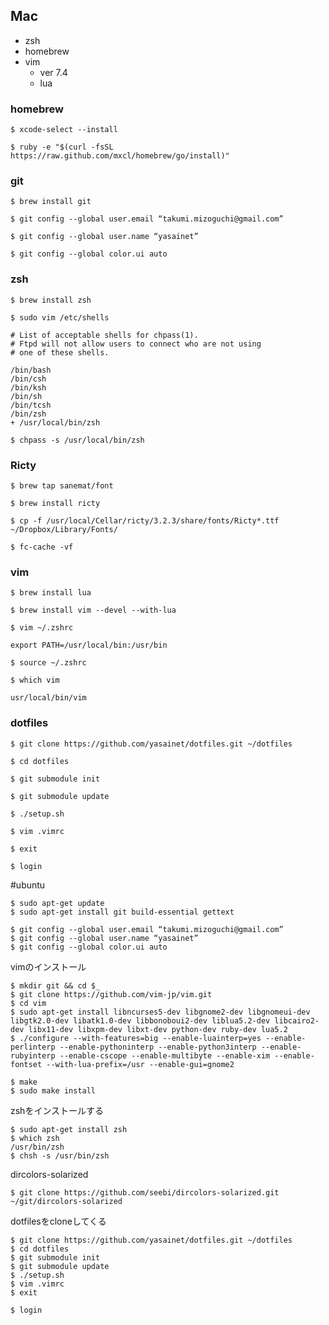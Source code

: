 ## Mac 

* zsh
* homebrew
* vim
  * ver 7.4
  * lua

### homebrew

`$ xcode-select --install`

`$ ruby -e "$(curl -fsSL https://raw.github.com/mxcl/homebrew/go/install)"`

### git
`$ brew install git`

`$ git config --global user.email “takumi.mizoguchi@gmail.com”`

`$ git config --global user.name “yasainet”`

`$ git config --global color.ui auto`


### zsh

`$ brew install zsh`

`$ sudo vim /etc/shells`
```
# List of acceptable shells for chpass(1).
# Ftpd will not allow users to connect who are not using
# one of these shells.

/bin/bash
/bin/csh
/bin/ksh
/bin/sh
/bin/tcsh
/bin/zsh
+ /usr/local/bin/zsh
```

`$ chpass -s /usr/local/bin/zsh`

### Ricty
`$ brew tap sanemat/font`

`$ brew install ricty`

`$ cp -f /usr/local/Cellar/ricty/3.2.3/share/fonts/Ricty*.ttf ~/Dropbox/Library/Fonts/`

`$ fc-cache -vf`

### vim
`$ brew install lua`

`$ brew install vim --devel --with-lua`

`$ vim ~/.zshrc`
```
export PATH=/usr/local/bin:/usr/bin
```

`$ source ~/.zshrc`

`$ which vim`
```
usr/local/bin/vim
```

### dotfiles
`$ git clone https://github.com/yasainet/dotfiles.git ~/dotfiles`

`$ cd dotfiles`

`$ git submodule init`

`$ git submodule update`

`$ ./setup.sh`

`$ vim .vimrc`

`$ exit`

`$ login`

#ubuntu

    $ sudo apt-get update
    $ sudo apt-get install git build-essential gettext

    $ git config --global user.email “takumi.mizoguchi@gmail.com”
    $ git config --global user.name “yasainet”
    $ git config --global color.ui auto

vimのインストール

    $ mkdir git && cd $_
    $ git clone https://github.com/vim-jp/vim.git
    $ cd vim
    $ sudo apt-get install libncurses5-dev libgnome2-dev libgnomeui-dev libgtk2.0-dev libatk1.0-dev libbonoboui2-dev liblua5.2-dev libcairo2-dev libx11-dev libxpm-dev libxt-dev python-dev ruby-dev lua5.2
    $ ./configure --with-features=big --enable-luainterp=yes --enable-perlinterp --enable-pythoninterp --enable-python3interp --enable-rubyinterp --enable-cscope --enable-multibyte --enable-xim --enable-fontset --with-lua-prefix=/usr --enable-gui=gnome2

    $ make
    $ sudo make install

zshをインストールする

    $ sudo apt-get install zsh
    $ which zsh
    /usr/bin/zsh
    $ chsh -s /usr/bin/zsh

dircolors-solarized

    $ git clone https://github.com/seebi/dircolors-solarized.git ~/git/dircolors-solarized

dotfilesをcloneしてくる

    $ git clone https://github.com/yasainet/dotfiles.git ~/dotfiles
    $ cd dotfiles
    $ git submodule init
    $ git submodule update
    $ ./setup.sh
    $ vim .vimrc
    $ exit

    $ login
